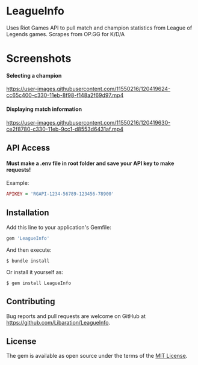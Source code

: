 # LeagueInfo

Uses Riot Games API to pull match and champion statistics from League of Legends games.
Scrapes from OP.GG for K/D/A

# Screenshots
#### Selecting a champion

https://user-images.githubusercontent.com/11550216/120419624-cc65c400-c330-11eb-8f98-f148a2f69d97.mp4


#### Displaying match information

https://user-images.githubusercontent.com/11550216/120419630-ce2f8780-c330-11eb-9cc1-d8553d6431af.mp4



## API Access
#### Must make a .env file in root folder and save your API key to make requests!

Example:
```ruby
APIKEY = 'RGAPI-1234-56789-123456-78900'
```

## Installation

Add this line to your application's Gemfile:

```ruby
gem 'LeagueInfo'
```

And then execute:

    $ bundle install

Or install it yourself as:

    $ gem install LeagueInfo
    

## Contributing

Bug reports and pull requests are welcome on GitHub at https://github.com/Libaration/LeagueInfo.


## License

The gem is available as open source under the terms of the [MIT License](https://opensource.org/licenses/MIT).
